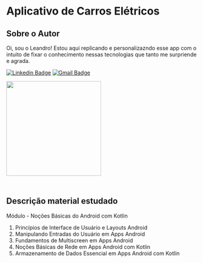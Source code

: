 # Aplicativo de Carros Elétricos 

## Sobre o Autor
Oi, sou o Leandro! Estou aqui replicando e personalizazndo esse app com o intuito de fixar o conhecimento nessas tecnologias que tanto me surpriende e agrada. 


[![Linkedin Badge](https://img.shields.io/badge/-Leandro_Nascimento-blue?style=flat-square&logo=Linkedin&logoColor=white&link=https://www.linkedin.com/in/leandro-nascimento-dev?lipi=urn%3Ali%3Apage%3Ad_flagship3_profile_view_base_contact_details%3Bhj23h%2BzYR92%2FCcj9tqqXbw%3D%3D)](https://www.linkedin.com/in/leandro-nascimento-dev?lipi=urn%3Ali%3Apage%3Ad_flagship3_profile_view_base_contact_details%3Bhj23h%2BzYR92%2FCcj9tqqXbw%3D%3D)  [![Gmail Badge](https://img.shields.io/badge/-leandronascimento.drolpg21@gmail.com-c14438?style=flat-square&logo=Gmail&logoColor=white&link=mailto:leandronascimento.drolpg21@gmail.com)](mailto:leandronascimento.drolpg21@gmail.com)

<img src="https://user-images.githubusercontent.com/5827265/188477525-a7211bc6-7384-4f5f-8d49-12a8322892d1.png" width="250">


## <br />Descrição material estudado
Módulo - Noções Básicas do Android com Kotlin 
1. Princípios de Interface de Usuário e Layouts Android
2. Manipulando Entradas do Usuário em Apps Android
3. Fundamentos de Multiscreen em Apps Android
4. Noções Básicas de Rede em Apps Android com Kotlin
5. Armazenamento de Dados Essencial em Apps Android com Kotlin


